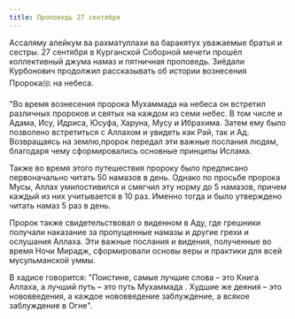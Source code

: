 ```yaml
---
title: Проповедь 27 сентября
---
```


Ассаляму алейкум ва рахматуллахи ва баракятух уважаемые братья и сестры. 27 сентября в Курганской Соборной мечети прошёл коллективный джума 
намаз и пятничная проповедь.
Зиёдали Курбонович продолжил рассказывать об истории вознесения Пророкаﷺ на небеса.

"Во время вознесения пророка Мухаммада на небеса он встретил различных пророков и святых на каждом из семи небес. В том числе и Адама, Ису, 
Идриса, Юсуфа, Харуна, Мусу и Ибрахима. Затем ему было позволено встретиться с Аллахом и увидеть как Рай, так и Ад.
Возвращаясь на землю,пророк передал эти важные послания людям, благодаря чему сформировались основные принципы Ислама.

Также во время этого путешествия пророку было предписано первоначально читать 50 намазов в день. Однако по просьбе пророка Мусы, Аллах 
умилостивился и смягчил эту норму до 5 намазов, причем каждый из них учитывается в 10 раз. Именно тогда и было утверждено читать намаз 5 раз 
в день.

Пророк также свидетельствовал о виденном в Аду, где грешники получали наказание за пропущенные намазы и другие грехи и ослушания Аллаха.
Эти важные послания и видения, полученные во время Ночи Мирадж, сформировали основы веры и практики для всей мусульманской уммы.

В хадисе говорится: "Поистине, самые лучшие слова – это Книга Аллаха, а лучший путь – это путь Мухаммада . Худшие же деяния – это 
нововведения, а каждое нововведение заблуждение, а всякое заблуждение в Огне".
